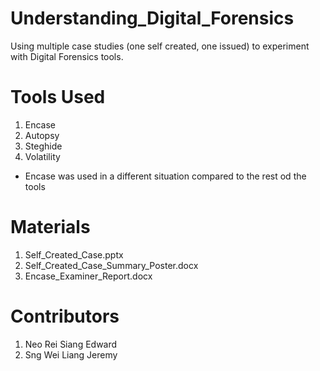 # Understanding_Digital_Forensics
Using multiple case studies (one self created, one issued) to experiment with Digital Forensics tools. 

# Tools Used 
1) Encase 
2) Autopsy  
3) Steghide
4) Volatility
* Encase was used in a different situation compared to the rest od the tools 

# Materials
1) Self_Created_Case.pptx
2) Self_Created_Case_Summary_Poster.docx
3) Encase_Examiner_Report.docx

# Contributors
1) Neo Rei Siang Edward
2) Sng Wei Liang Jeremy
